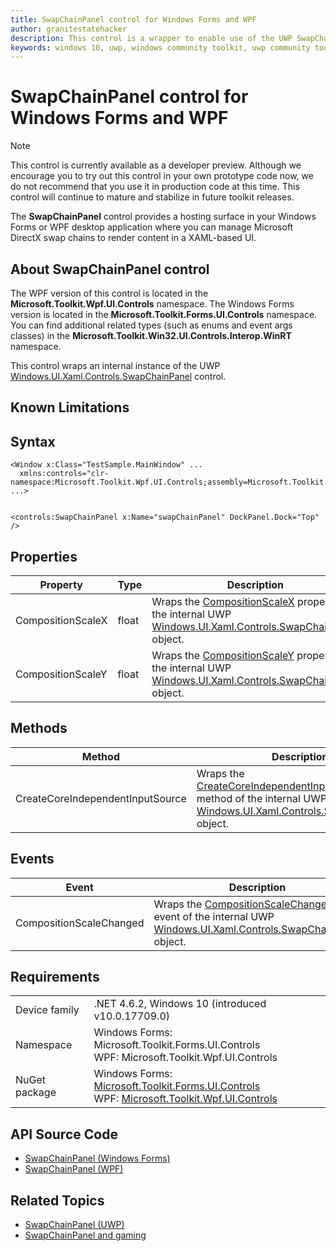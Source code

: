```yaml
---
title: SwapChainPanel control for Windows Forms and WPF
author: granitestatehacker
description: This control is a wrapper to enable use of the UWP SwapChainPanel control in Windows Forms or WPF.
keywords: windows 10, uwp, windows community toolkit, uwp community toolkit, uwp toolkit, SwapChainPanel, Windows Forms, WPF
---
```


# SwapChainPanel control for Windows Forms and WPF

> [!NOTE]
> This control is currently available as a developer preview. Although we encourage you to try out this control in your own prototype code now, we do not recommend that you use it in production code at this time. This control will continue to mature and stabilize in future toolkit releases.

The **SwapChainPanel** control provides a hosting surface in your Windows Forms or WPF desktop application where you can manage Microsoft DirectX swap chains to render content in a XAML-based UI.

<!-- Need an image... do we want one from somewhere?
![SwapChainPanel example](../../resources/images/Controls/SwapChainPanel.png)
-->

## About SwapChainPanel control

The WPF version of this control is located in the **Microsoft.Toolkit.Wpf.UI.Controls** namespace. The Windows Forms version is located in the **Microsoft.Toolkit.Forms.UI.Controls** namespace. You can find additional related types (such as enums and event args classes) in the **Microsoft.Toolkit.Win32.UI.Controls.Interop.WinRT** namespace.

This control wraps an internal instance of the UWP [Windows.UI.Xaml.Controls.SwapChainPanel](https://docs.microsoft.com/uwp/api/Windows.UI.Xaml.Controls.SwapChainPanel) control.

## Known Limitations

<!-- TBD  -->

## Syntax
```xaml
<Window x:Class="TestSample.MainWindow" ...
  xmlns:controls="clr-namespace:Microsoft.Toolkit.Wpf.UI.Controls;assembly=Microsoft.Toolkit.Wpf.UI.Controls"
...>


<controls:SwapChainPanel x:Name="swapChainPanel" DockPanel.Dock="Top" />
```

## Properties

| Property | Type | Description |
| -- | -- | -- |
| CompositionScaleX | float  | Wraps the [CompositionScaleX](https://docs.microsoft.com/uwp/api/windows.ui.xaml.controls.swapchainpanel.compositionscalex) property of the internal UWP [Windows.UI.Xaml.Controls.SwapChainPanel](https://docs.microsoft.com/uwp/api/Windows.UI.Xaml.Controls.SwapChainPanel) object. |
| CompositionScaleY | float  |  Wraps the [CompositionScaleY](https://docs.microsoft.com/uwp/api/windows.ui.xaml.controls.swapchainpanel.compositionscaley) property of the internal UWP [Windows.UI.Xaml.Controls.SwapChainPanel](https://docs.microsoft.com/uwp/api/Windows.UI.Xaml.Controls.SwapChainPanel) object. |

## Methods

| Method | Description |
| -- | -- |
| CreateCoreIndependentInputSource | Wraps the [CreateCoreIndependentInputSource](https://docs.microsoft.com/uwp/api/windows.ui.xaml.controls.swapchainpanel.createcoreindependentinputsource) method of the internal UWP [Windows.UI.Xaml.Controls.SwapChainPanel](https://docs.microsoft.com/uwp/api/Windows.UI.Xaml.Controls.SwapChainPanel) object. |

## Events

| Event | Description |
| -- | -- |
| CompositionScaleChanged  | Wraps the [CompositionScaleChanged](https://docs.microsoft.com/uwp/api/windows.ui.xaml.controls.swapchainpanel.compositionscalechanged) event of the internal UWP [Windows.UI.Xaml.Controls.SwapChainPanel](https://docs.microsoft.com/uwp/api/Windows.UI.Xaml.Controls.SwapChainPanel) object. |


## Requirements

|        |        |
|--------|--------|
| Device family | .NET 4.6.2, Windows 10 (introduced v10.0.17709.0) |
| Namespace | Windows Forms: Microsoft.Toolkit.Forms.UI.Controls <br/> WPF: Microsoft.Toolkit.Wpf.UI.Controls |
| NuGet package | Windows Forms: [Microsoft.Toolkit.Forms.UI.Controls](https://www.nuget.org/packages/Microsoft.Toolkit.Forms.UI.Controls)  <br/> WPF: [Microsoft.Toolkit.Wpf.UI.Controls](https://www.nuget.org/packages/Microsoft.Toolkit.Wpf.UI.Controls) |

## API Source Code

- [SwapChainPanel (Windows Forms)](https://github.com/Microsoft/WindowsCommunityToolkit/tree/master/Microsoft.Toolkit.Win32/Microsoft.Toolkit.Forms.UI.Controls/SwapChainPanel)
- [SwapChainPanel (WPF)](https://github.com/Microsoft/WindowsCommunityToolkit/tree/master/Microsoft.Toolkit.Win32/Microsoft.Toolkit.Wpf.UI.Controls/SwapChainPanel)


## Related Topics

- [SwapChainPanel (UWP)](https://docs.microsoft.com/uwp/api/Windows.UI.Xaml.Controls.SwapChainPanel)
- [SwapChainPanel and gaming](https://docs.microsoft.com/windows/uwp/gaming/directx-and-xaml-interop#swapchainpanel-and-gaming)
